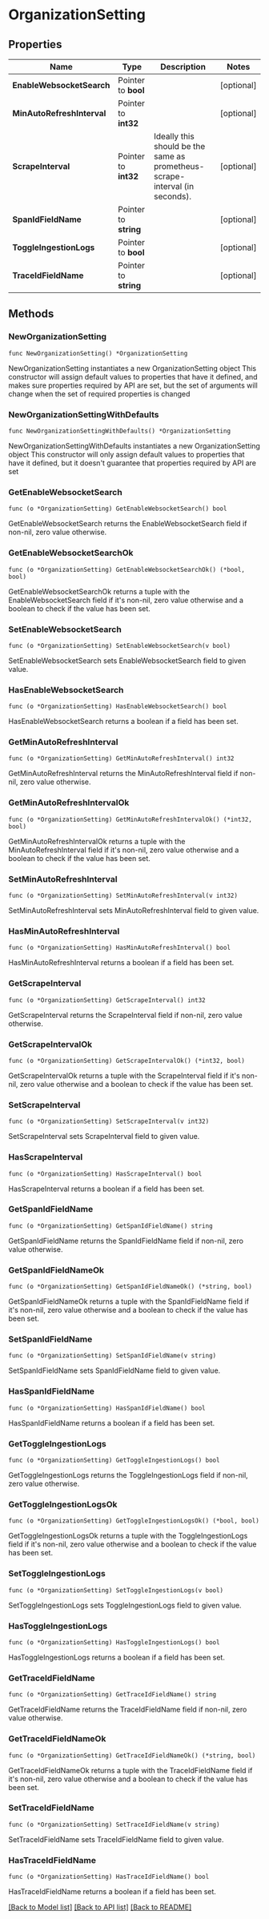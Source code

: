 # OrganizationSetting

## Properties

Name | Type | Description | Notes
------------ | ------------- | ------------- | -------------
**EnableWebsocketSearch** | Pointer to **bool** |  | [optional] 
**MinAutoRefreshInterval** | Pointer to **int32** |  | [optional] 
**ScrapeInterval** | Pointer to **int32** | Ideally this should be the same as prometheus-scrape-interval (in seconds). | [optional] 
**SpanIdFieldName** | Pointer to **string** |  | [optional] 
**ToggleIngestionLogs** | Pointer to **bool** |  | [optional] 
**TraceIdFieldName** | Pointer to **string** |  | [optional] 

## Methods

### NewOrganizationSetting

`func NewOrganizationSetting() *OrganizationSetting`

NewOrganizationSetting instantiates a new OrganizationSetting object
This constructor will assign default values to properties that have it defined,
and makes sure properties required by API are set, but the set of arguments
will change when the set of required properties is changed

### NewOrganizationSettingWithDefaults

`func NewOrganizationSettingWithDefaults() *OrganizationSetting`

NewOrganizationSettingWithDefaults instantiates a new OrganizationSetting object
This constructor will only assign default values to properties that have it defined,
but it doesn't guarantee that properties required by API are set

### GetEnableWebsocketSearch

`func (o *OrganizationSetting) GetEnableWebsocketSearch() bool`

GetEnableWebsocketSearch returns the EnableWebsocketSearch field if non-nil, zero value otherwise.

### GetEnableWebsocketSearchOk

`func (o *OrganizationSetting) GetEnableWebsocketSearchOk() (*bool, bool)`

GetEnableWebsocketSearchOk returns a tuple with the EnableWebsocketSearch field if it's non-nil, zero value otherwise
and a boolean to check if the value has been set.

### SetEnableWebsocketSearch

`func (o *OrganizationSetting) SetEnableWebsocketSearch(v bool)`

SetEnableWebsocketSearch sets EnableWebsocketSearch field to given value.

### HasEnableWebsocketSearch

`func (o *OrganizationSetting) HasEnableWebsocketSearch() bool`

HasEnableWebsocketSearch returns a boolean if a field has been set.

### GetMinAutoRefreshInterval

`func (o *OrganizationSetting) GetMinAutoRefreshInterval() int32`

GetMinAutoRefreshInterval returns the MinAutoRefreshInterval field if non-nil, zero value otherwise.

### GetMinAutoRefreshIntervalOk

`func (o *OrganizationSetting) GetMinAutoRefreshIntervalOk() (*int32, bool)`

GetMinAutoRefreshIntervalOk returns a tuple with the MinAutoRefreshInterval field if it's non-nil, zero value otherwise
and a boolean to check if the value has been set.

### SetMinAutoRefreshInterval

`func (o *OrganizationSetting) SetMinAutoRefreshInterval(v int32)`

SetMinAutoRefreshInterval sets MinAutoRefreshInterval field to given value.

### HasMinAutoRefreshInterval

`func (o *OrganizationSetting) HasMinAutoRefreshInterval() bool`

HasMinAutoRefreshInterval returns a boolean if a field has been set.

### GetScrapeInterval

`func (o *OrganizationSetting) GetScrapeInterval() int32`

GetScrapeInterval returns the ScrapeInterval field if non-nil, zero value otherwise.

### GetScrapeIntervalOk

`func (o *OrganizationSetting) GetScrapeIntervalOk() (*int32, bool)`

GetScrapeIntervalOk returns a tuple with the ScrapeInterval field if it's non-nil, zero value otherwise
and a boolean to check if the value has been set.

### SetScrapeInterval

`func (o *OrganizationSetting) SetScrapeInterval(v int32)`

SetScrapeInterval sets ScrapeInterval field to given value.

### HasScrapeInterval

`func (o *OrganizationSetting) HasScrapeInterval() bool`

HasScrapeInterval returns a boolean if a field has been set.

### GetSpanIdFieldName

`func (o *OrganizationSetting) GetSpanIdFieldName() string`

GetSpanIdFieldName returns the SpanIdFieldName field if non-nil, zero value otherwise.

### GetSpanIdFieldNameOk

`func (o *OrganizationSetting) GetSpanIdFieldNameOk() (*string, bool)`

GetSpanIdFieldNameOk returns a tuple with the SpanIdFieldName field if it's non-nil, zero value otherwise
and a boolean to check if the value has been set.

### SetSpanIdFieldName

`func (o *OrganizationSetting) SetSpanIdFieldName(v string)`

SetSpanIdFieldName sets SpanIdFieldName field to given value.

### HasSpanIdFieldName

`func (o *OrganizationSetting) HasSpanIdFieldName() bool`

HasSpanIdFieldName returns a boolean if a field has been set.

### GetToggleIngestionLogs

`func (o *OrganizationSetting) GetToggleIngestionLogs() bool`

GetToggleIngestionLogs returns the ToggleIngestionLogs field if non-nil, zero value otherwise.

### GetToggleIngestionLogsOk

`func (o *OrganizationSetting) GetToggleIngestionLogsOk() (*bool, bool)`

GetToggleIngestionLogsOk returns a tuple with the ToggleIngestionLogs field if it's non-nil, zero value otherwise
and a boolean to check if the value has been set.

### SetToggleIngestionLogs

`func (o *OrganizationSetting) SetToggleIngestionLogs(v bool)`

SetToggleIngestionLogs sets ToggleIngestionLogs field to given value.

### HasToggleIngestionLogs

`func (o *OrganizationSetting) HasToggleIngestionLogs() bool`

HasToggleIngestionLogs returns a boolean if a field has been set.

### GetTraceIdFieldName

`func (o *OrganizationSetting) GetTraceIdFieldName() string`

GetTraceIdFieldName returns the TraceIdFieldName field if non-nil, zero value otherwise.

### GetTraceIdFieldNameOk

`func (o *OrganizationSetting) GetTraceIdFieldNameOk() (*string, bool)`

GetTraceIdFieldNameOk returns a tuple with the TraceIdFieldName field if it's non-nil, zero value otherwise
and a boolean to check if the value has been set.

### SetTraceIdFieldName

`func (o *OrganizationSetting) SetTraceIdFieldName(v string)`

SetTraceIdFieldName sets TraceIdFieldName field to given value.

### HasTraceIdFieldName

`func (o *OrganizationSetting) HasTraceIdFieldName() bool`

HasTraceIdFieldName returns a boolean if a field has been set.


[[Back to Model list]](../README.md#documentation-for-models) [[Back to API list]](../README.md#documentation-for-api-endpoints) [[Back to README]](../README.md)


